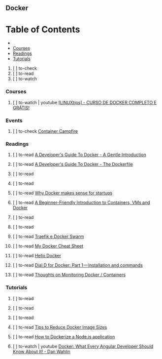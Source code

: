 ## Docker

# Table of Contents
<!-- MarkdownTOC depth=4 -->
  - [](#)
  - [Courses](#courses)
  - [Readings](#readings)
  - [Tutorials](#tutorials)
<!-- /MarkdownTOC -->

  1. [ ] to-check []()
  1. [ ] to-read []()
  1. [ ] to-watch []()

### Courses

  1. [ ] to-watch | youtube [[LINUXtips] - CURSO DE DOCKER COMPLETO E GRÁTIS!](https://www.youtube.com/watch?v=0xxHiOSJVe8&list=PLf-O3X2-mxDkiUH0r_BadgtELJ_qyrFJ_)

### Events

  1. [ ] to-check [Container Campfire](https://medium.com/containercamp)

### Readings

  1. [ ] to-read [A Developer's Guide To Docker - A Gentle Introduction](https://developer.okta.com/blog/2017/05/10/developers-guide-to-docker-part-1)
  1. [ ] to-read [A Developer's Guide To Docker - The Dockerfile](https://developer.okta.com/blog/2017/08/28/developers-guide-to-docker-part-2)
  1. [ ] to-read []()
  1. [ ] to-read []()
  1. [ ] to-read [Why Docker makes sense for startups](https://medium.freecodecamp.org/why-docker-makes-sense-for-startups-e9be14a1f662)
  1. [ ] to-read [A Beginner-Friendly Introduction to Containers, VMs and Docker](https://medium.freecodecamp.org/a-beginner-friendly-introduction-to-containers-vms-and-docker-79a9e3e119b)
  1. [ ] to-read []()
  1. [ ] to-read []()
  1. [ ] to-read [Traefik e Docker Swarm](https://imasters.com.br/desenvolvimento/traefik-e-docker-swarm/)
  1. [ ] to-read [My Docker Cheat Sheet](https://medium.com/statuscode/dockercheatsheet-9730ce03630d)
  1. [ ] to-read [Hello Docker](https://hackernoon.com/hello-docker-56e0bc8deede)

  1. [ ] to-read [Dial D for Docker: Part 1 — Installation and commands](https://lethalbrains.com/dial-d-for-docker-part-1-235079a61e35)
  1. [ ] to-read [Thoughts on Monitoring Docker / Containers](https://medium.com/@thisismissem/thoughts-on-monitoring-docker-containers-251d7347c775)

### Tutorials

  1. [ ] to-read []()
  1. [ ] to-read []()
  1. [ ] to-read []()

  1. [ ] to-read [Tips to Reduce Docker Image Sizes](https://hackernoon.com/tips-to-reduce-docker-image-sizes-876095da3b34)

  1. [ ] to-read [How to Dockerize a Node.js application](https://hackernoon.com/how-to-dockerize-a-node-js-application-4fbab45a0c19)

  1. [ ] to-watch | youtube [Docker: What Every Angular Developer Should Know About It! - Dan Wahlin](https://www.youtube.com/watch?v=socWfhPJptE)
